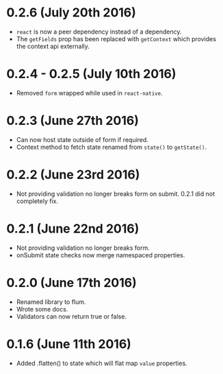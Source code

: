# 0.2.6 (July 20th 2016)

+ `react` is now a peer dependency instead of a dependency.
+ The `getFields` prop has been replaced with `getContext` which provides the context api externally.

# 0.2.4 - 0.2.5 (July 10th 2016)

+ Removed `form` wrapped while used in `react-native`.

# 0.2.3 (June 27th 2016)

+ Can now host state outside of form if required.
+ Context method to fetch state renamed from `state()` to `getState()`.

# 0.2.2 (June 23rd 2016)

+ Not providing validation no longer breaks form on submit. 0.2.1 did not completely fix.

# 0.2.1 (June 22nd 2016)

+ Not providing validation no longer breaks form.
+ onSubmit state checks now merge namespaced properties.

# 0.2.0 (June 17th 2016)

+ Renamed library to flum.
+ Wrote some docs.
+ Validators can now return true or false.

# 0.1.6 (June 11th 2016)

+ Added .flatten() to state which will flat map `value` properties.